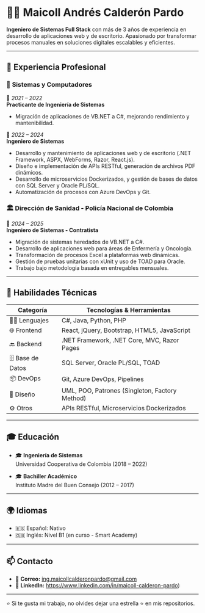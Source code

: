 # 👨‍💻 Maicoll Andrés Calderón Pardo

**Ingeniero de Sistemas Full Stack** con más de 3 años de experiencia en desarrollo de aplicaciones web y de escritorio. Apasionado por transformar procesos manuales en soluciones digitales escalables y eficientes.

---

## 💼 Experiencia Profesional

### 🏢 **Sistemas y Computadores**
📅 *2021 – 2022*  
**Practicante de Ingeniería de Sistemas**  
- Migración de aplicaciones de VB.NET a C#, mejorando rendimiento y mantenibilidad.
  
📅 *2022 – 2024*  
**Ingeniero de Sistemas**  
- Desarrollo y mantenimiento de aplicaciones web y de escritorio (.NET Framework, ASPX, WebForms, Razor, React.js).
- Diseño e implementación de APIs RESTful, generación de archivos PDF dinámicos.
- Desarrollo de microservicios Dockerizados, y gestión de bases de datos con SQL Server y Oracle PL/SQL.
- Automatización de procesos con Azure DevOps y Git.

### 🏛️ **Dirección de Sanidad - Policía Nacional de Colombia**
📅 *2024 – 2025*  
**Ingeniero de Sistemas - Contratista**  
- Migración de sistemas heredados de VB.NET a C#.
- Desarrollo de aplicaciones web para áreas de Enfermería y Oncología.
- Transformación de procesos Excel a plataformas web dinámicas.
- Gestión de pruebas unitarias con xUnit y uso de TOAD para Oracle.
- Trabajo bajo metodología basada en entregables mensuales.

---

## 🧠 Habilidades Técnicas

| Categoría        | Tecnologías & Herramientas |
|------------------|----------------------------|
| 👨‍💻 Lenguajes     | C#, Java, Python, PHP      |
| 🌐 Frontend       | React, jQuery, Bootstrap, HTML5, JavaScript |
| 🔙 Backend        | .NET Framework, .NET Core, MVC, Razor Pages |
| 🗄️ Base de Datos   | SQL Server, Oracle PL/SQL, TOAD |
| 📦 DevOps         | Git, Azure DevOps, Pipelines |
| 📐 Diseño         | UML, POO, Patrones (Singleton, Factory Method) |
| ⚙️ Otros          | APIs RESTful, Microservicios Dockerizados |

---

## 🎓 Educación

- 🎓 **Ingeniería de Sistemas**  
  Universidad Cooperativa de Colombia (2018 – 2022)

- 🎓 **Bachiller Académico**  
  Instituto Madre del Buen Consejo (2012 – 2017)

---

## 🌍 Idiomas

- 🇪🇸 Español: Nativo  
- 🇬🇧 Inglés: Nivel B1 (en curso - Smart Academy)

---

## 📫 Contacto

- 📧 **Correo:** ing.maicollcalderonpardo@gmail.com 
- 🔗 **LinkedIn:** https://www.linkedin.com/in/maicoll-calderon-pardo)

---

⭐ Si te gusta mi trabajo, no olvides dejar una estrella ⭐ en mis repositorios.
